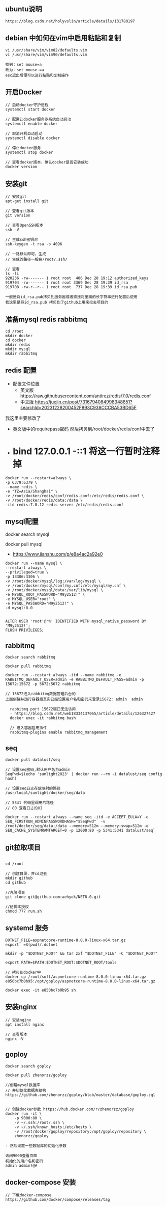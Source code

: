 ## ubuntu说明
```
https://blog.csdn.net/holyvslin/article/details/131780197
```

## debian 中如何在vim中启用粘贴和复制
```
vi /usr/share/vim/vim82/defaults.vim
vi /usr/share/vim/vim90/defaults.vim

找到：set mouse=a
改为：set mouse-=a
esc退出后便可以进行粘贴和复制操作
```

## 开启Docker
```
// 启动docker守护进程
systemctl start docker

// 配置让docker服务岁系统自动启动
systemctl enable docker

// 取消开机自动启动
systemctl disable docker

// 停止docker服务
systemctl stop docker

// 查看docker版本，确认docker是否安装成功
docker version 
```


## 安装git
```
// 安装git
apt-get install git

// 查看git版本
git version

// 查看OpenSSH版本
ssh -V

// 生成ssh密钥对
ssh-keygen -t rsa -b 4096

// 一路默认即可，生成
// 生成的路径一般在/root/.ssh/

// 查看
ls -li
920236 -rw------- 1 root root  406 Dec 28 19:12 authorized_keys
919704 -rw------- 1 root root 3369 Dec 28 19:39 id_rsa
919708 -rw-r--r-- 1 root root  737 Dec 28 19:39 id_rsa.pub

一般是将id_rsa.pub拷贝到服务器或者直接将里面的长字符串进行配置后使用
我这里是将id_rsa.pub 拷贝到了github上用来拉去项目的
```

## 准备mysql redis rabbitmq
```
cd /root
mkdir docker
cd docker 
mkdir redis
mkdir mysql
mkdir rabbitmq
```

## redis 配置
- 配置文件位置
  - 英文版 https://raw.githubusercontent.com/antirez/redis/7.0/redis.conf
  - 中文版 https://juejin.cn/post/7316794084998348851?searchId=20231228200452F893C938CCCBA53BD65F

我这里主要修改了
- 英文版中的requirepass密码 然后拷贝到/root/docker/redis/conf中去了
- # bind 127.0.0.1 -::1 将这一行暂时注释掉

```
docker run --restart=always \
-p 6379:6379 \
--name redis \
-e "TZ=Asia/Shanghai" \
-v /root/docker/redis/conf/redis.conf:/etc/redis/redis.conf \
-v /root/docker/redis/data:/data \
-itd redis:7.0.12 redis-server /etc/redis/redis.conf
```

## mysql配置
docker search mysql

docker pull mysql

- https://www.jianshu.com/p/e8a4ac2a92e0
```
docker run --name mysql \
--restart always \
--privileged=true \
-p 13306:3306 \
-v /root/docker/mysql/log:/var/log/mysql \
-v /root/docker/mysql/conf/my.cnf:/etc/mysql/my.cnf \
-v /root/docker/mysql/data:/var/lib/mysql \
-e MYSQL_ROOT_PASSWORD="M9y2512!" \
-e MYSQL_USER="root" \
-e MYSQL_PASSWORD="M9y2512!" \
-d mysql:8.0


ALTER USER 'root'@'%' IDENTIFIED WITH mysql_native_password BY 'M9y2512!';
FLUSH PRIVILEGES;
```

## rabbitmq 
```
docker search rabbitmq

docker pull rabbitmq

docker run --restart always -itd --name rabbitmq -e RABBITMQ_DEFAULT_USER=admin -e RABBITMQ_DEFAULT_PASS=admin -p 15672:15672 -p 5672:5672 rabbitmq

// 15672进入rabbitmq数据管理后台的
上面创建并运行容器后其实已经设置用户名和密码来登录15672: admin  admin

  rabbitmq port 15672端口无法访问
  - https://blog.csdn.net/web18334137065/article/details/126327427
  docker exec -it rabbitmq bash

  // 进入容器启用插件
  rabbitmq-plugins enable rabbitmq_management
```

## seq
```
docker pull datalust/seq

// 设置seq密码,默认用户名为admin
SeqPwd=$(echo 'sunlight2023' | docker run --rm -i datalust/seq config hash) 

// 设置seq日志存放映射的路径
/usr/local/sunlight/docker/seq/data

// 5341 代码里调用的路径
// 80 查看日志的UI

docker run --restart always --name seq -itd -e ACCEPT_EULA=Y -e SEQ_FIRSTRUN_ADMINPASSWORDHASH="$SeqPwd"  -v /root/docker/seq/data:/data --memory=512m --memory-swap=512m -e SEQ_CACHE_SYSTEMRAMTARGET=0 -p 12000:80 -p 5341:5341 datalust/seq`
```
## git拉取项目
```

cd /root

// 创建目录，并cd过去
mkdir github
cd github

//克隆项目
git clone git@github.com:aehyok/NET8.0.git

//给脚本授权
chmod 777 run.sh
```

## systemd 服务
```
DOTNET_FILE=aspnetcore-runtime-8.0.0-linux-x64.tar.gz
export  =$(pwd)/.dotnet

mkdir -p "$DOTNET_ROOT" && tar zxf "$DOTNET_FILE" -C "$DOTNET_ROOT"

export PATH=$PATH:$DOTNET_ROOT:$DOTNET_ROOT/tools

// 拷贝到docker中
docker cp /root/soft/aspnetcore-runtime-8.0.0-linux-x64.tar.gz e850bc7b0b95:/opt/goploy/aspnetcore-runtime-8.0.0-linux-x64.tar.gz

docker exec -it e850bc7b0b95 sh
```


## 安装nginx
```
// 安装nginx
apt install nginx

// 查看版本
nginx -V
```


## goploy

```
docker search goploy

docker pull zhenorzz/goploy

//创建mysql数据库
// 并初始化数据库结构
https://github.com/zhenorzz/goploy/blob/master/database/goploy.sql


// 创建docker参数 https://hub.docker.com/r/zhenorzz/goploy
docker run -it \
    -p 9000:80 \
    -v ~/.ssh:/root/.ssh \
    -v ~/.ssh/known_hosts:/etc/hosts \
    -v /root/docker/goploy/repository:/opt/goploy/repository \
    zhenorzz/goploy

- 然后设置一些数据库的初始化参数

访问9000查看页面
初始化的用户名和密码
admin admin!@#
```

## docker-compose 安装
```
// 下载docker-compose
https://github.com/docker/compose/releases/tag


```
